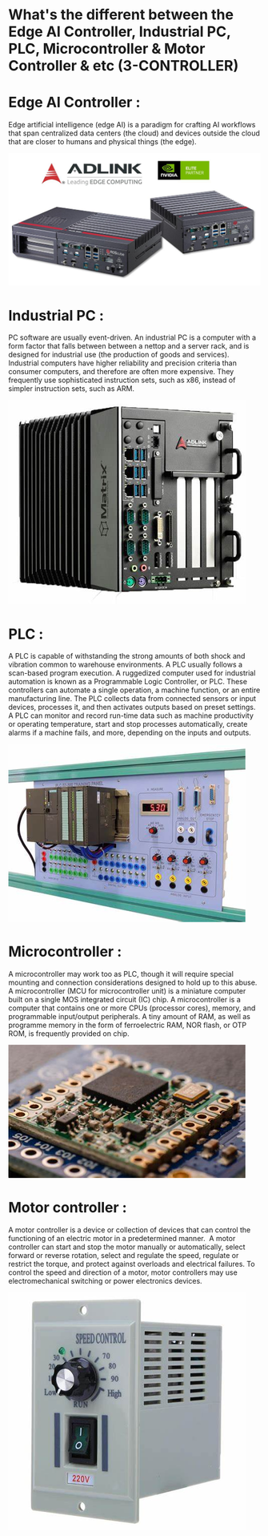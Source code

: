 # What's the different between the Edge AI Controller, Industrial PC, PLC, Microcontroller & Motor Controller  & etc (3-CONTROLLER)

# Edge AI Controller : 
Edge artificial intelligence (edge AI) is a paradigm for crafting AI workflows that span centralized data centers (the cloud) and devices outside the cloud that are closer to humans and physical things (the edge).

![Edge AI controller](https://github.com/ilhamyisyraq/MCTE-4362/blob/main/PR_ROScube-X_NV%20(002).jpg)

# Industrial PC : 
PC software are usually event-driven. An industrial PC is a computer with a form factor that falls between between a nettop and a server rack, and is designed for industrial use (the production of goods and services). Industrial computers have higher reliability and precision criteria than consumer computers, and therefore are often more expensive. They frequently use sophisticated instruction sets, such as x86, instead of simpler instruction sets, such as ARM.

![Edge AI controller](https://github.com/ilhamyisyraq/MCTE-4362/blob/main/OIP.jpg)

# PLC : 
A PLC is capable of withstanding the strong amounts of both shock and vibration common to warehouse environments. A PLC usually follows a scan-based program execution. A ruggedized computer used for industrial automation is known as a Programmable Logic Controller, or PLC. These controllers can automate a single operation, a machine function, or an entire manufacturing line. The PLC collects data from connected sensors or input devices, processes it, and then activates outputs based on preset settings. A PLC can monitor and record run-time data such as machine productivity or operating temperature, start and stop processes automatically, create alarms if a machine fails, and more, depending on the inputs and outputs.

![PLC](https://github.com/ilhamyisyraq/MCTE-4362/blob/main/OIP%20(1).jpg)


# Microcontroller : 
A microcontroller may work too as PLC, though it will require special mounting and connection considerations designed to hold up to this abuse. A microcontroller (MCU for microcontroller unit) is a miniature computer built on a single MOS integrated circuit (IC) chip. A microcontroller is a computer that contains one or more CPUs (processor cores), memory, and programmable input/output peripherals. A tiny amount of RAM, as well as programme memory in the form of ferroelectric RAM, NOR flash, or OTP ROM, is frequently provided on chip.

![Microcontroller](https://github.com/ilhamyisyraq/MCTE-4362/blob/main/OIP%20(2).jpg)

# Motor controller :
A motor controller is a device or collection of devices that can control the functioning of an electric motor in a predetermined manner.  A motor controller can start and stop the motor manually or automatically, select forward or reverse rotation, select and regulate the speed, regulate or restrict the torque, and protect against overloads and electrical failures. To control the speed and direction of a motor, motor controllers may use electromechanical switching or power electronics devices.

![Motor Controller](https://github.com/ilhamyisyraq/MCTE-4362/blob/main/OIP%20(3).jpg)
